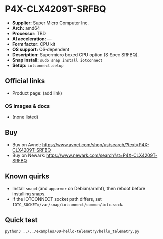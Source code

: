 # P4X-CLX4209T-SRFBQ

- **Supplier:** Super Micro Computer  Inc.
- **Arch:** amd64
- **Processor:** TBD
- **AI acceleration:** —
- **Form factor:** CPU kit
- **OS support:** OS‑dependent
- **Description:** Supermicro boxed CPU option (S‑Spec SRFBQ).
- **Snap install:** `sudo snap install iotconnect`
- **Setup:** `iotconnect.setup`

## Official links
- Product page: (add link)

### OS images & docs
- (none listed)

## Buy
- Buy on Avnet: https://www.avnet.com/shop/us/search/?text=P4X-CLX4209T-SRFBQ
- Buy on Newark: https://www.newark.com/search?st=P4X-CLX4209T-SRFBQ

## Known quirks
- Install `snapd` (and `apparmor` on Debian/armhf), then reboot before installing snaps.
- If the IOTCONNECT socket path differs, set `IOTC_SOCKET=/var/snap/iotconnect/common/iotc.sock`.

## Quick test
```bash
python3 ../../examples/00-hello-telemetry/hello_telemetry.py
```
